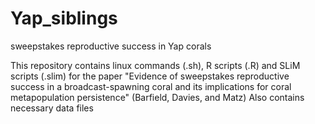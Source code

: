 # Yap_siblings
sweepstakes reproductive success in Yap corals

This repository contains linux commands (.sh), R scripts (.R) and SLiM scripts (.slim) for the paper "Evidence of sweepstakes reproductive success in a broadcast-spawning coral and its implications for coral metapopulation persistence" (Barfield, Davies, and Matz)
Also contains necessary data files
